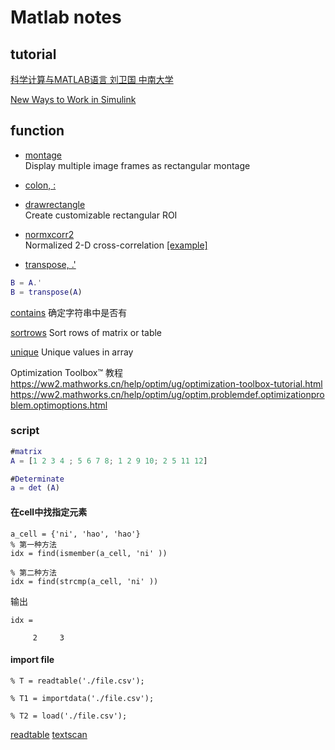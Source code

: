 # Matlab notes


## tutorial
[科学计算与MATLAB语言 刘卫国 中南大学](https://www.youtube.com/playlist?list=PLBPbUxsZM4SYMRRX-lLE9P9i946XW7_AL)

[New Ways to Work in Simulink](https://www.youtube.com/playlist?list=PLn8PRpmsu08rVD5-hGVKTKTtUPHpGy3Te)



## function
- [montage](https://www.mathworks.com/help/images/ref/montage.html?searchHighlight=montage&s_tid=srchtitle)  
  Display multiple image frames as rectangular montage

- [colon, :](https://www.mathworks.com/help/matlab/ref/colon.html?searchHighlight=%28%3A%29&s_tid=srchtitle)

- [drawrectangle](https://www.mathworks.com/help/images/ref/drawrectangle.html?s_tid=srchtitle)  
  Create customizable rectangular ROI

- [normxcorr2](https://www.mathworks.com/help/images/ref/normxcorr2.html)  
  Normalized 2-D cross-correlation 
  [[example]](https://www.mathworks.com/help/images/registering-an-image-using-normalized-cross-correlation.html)

- [transpose, .'](https://www.mathworks.com/help/matlab/ref/transpose.html?searchHighlight=transpose&s_tid=srchtitle)
```matlab
B = A.'  
B = transpose(A)
```

[contains](https://ww2.mathworks.cn/help/matlab/ref/contains.html) 确定字符串中是否有

[sortrows](https://www.mathworks.com/help/matlab/ref/double.sortrows.html#bt8bwzx-1-direction)
Sort rows of matrix or table

[unique](https://www.mathworks.com/help/matlab/ref/double.unique.html#bs_6vpd-1-setOrder)
Unique values in array


Optimization Toolbox™ 教程  
https://ww2.mathworks.cn/help/optim/ug/optimization-toolbox-tutorial.html  
https://ww2.mathworks.cn/help/optim/ug/optim.problemdef.optimizationproblem.optimoptions.html  






### script
```matlab
#matrix 
A = [1 2 3 4 ; 5 6 7 8; 1 2 9 10; 2 5 11 12]

#Determinate
a = det (A)

```



#### 在cell中找指定元素
```
a_cell = {'ni', 'hao', 'hao'}
% 第一种方法
idx = find(ismember(a_cell, 'ni' ))

% 第二种方法
idx = find(strcmp(a_cell, 'ni' ))
```

输出
```
idx =

     2     3
```


#### import file
```
% T = readtable('./file.csv');

% T1 = importdata('./file.csv');

% T2 = load('./file.csv'); 

```

[readtable](https://www.mathworks.com/help/matlab/ref/readtable.html)
[textscan](https://www.mathworks.com/help/matlab/ref/textscan.html#btghhyz-1-fileID)
